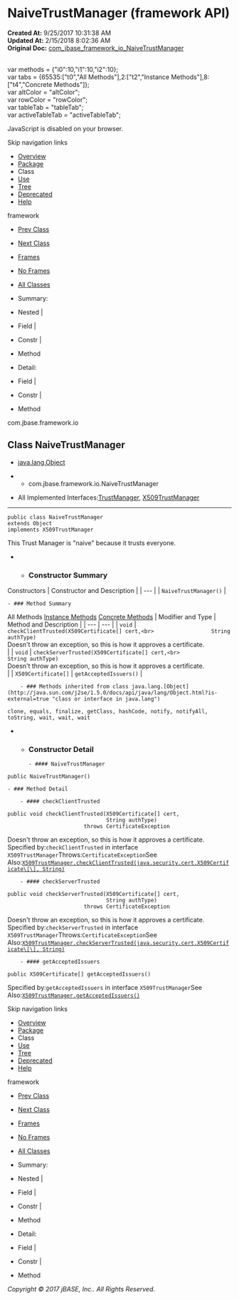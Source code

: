 # NaiveTrustManager (framework   API)

**Created At:** 9/25/2017 10:31:38 AM  
**Updated At:** 2/15/2018 8:02:36 AM  
**Original Doc:** [com_jbase_framework_io_NaiveTrustManager](https://docs.jbase.com/39220-io/com_jbase_framework_io_NaiveTrustManager)  

<!--<br>    try {<br>        if (location.href.indexOf('is-external=true') == -1) {<br>            parent.document.title="NaiveTrustManager (framework   API)";<br>        }<br>    }<br>    catch(err) {<br>    }<br>//--><br>var methods = {"i0":10,"i1":10,"i2":10};<br>var tabs = {65535:["t0","All Methods"],2:["t2","Instance Methods"],8:["t4","Concrete Methods"]};<br>var altColor = "altColor";<br>var rowColor = "rowColor";<br>var tableTab = "tableTab";<br>var activeTableTab = "activeTableTab";
JavaScript is disabled on your browser.

Skip navigation links

- [Overview](../../../../overview-summary.html)
- [Package](./../com.jbase.framework.io-%28framework---api%29)
- Class
- [Use](./../class-use/uses-of-class-com.jbase.framework.io.naivetrustmanager-%28framework---api%29)
- [Tree](./../com.jbase.framework.io-class-hierarchy-%28framework---api%29)
- [Deprecated](../../../../deprecated-list.html)
- [Help](../../../../help-doc.html)


framework <br>

- [Prev Class](./../jbasesocketconnection-%28framework---api%29 "class in com.jbase.framework.io")
- [Next Class](./../niojbaseobjectreader-%28framework---api%29 "class in com.jbase.framework.io")


- [Frames](./.)
- [No Frames](./.)


- [All Classes](../../../../allclasses-noframe.html)


<!--<br>  allClassesLink = document.getElementById("allclasses\_navbar\_top");<br>  if(window==top) {<br>    allClassesLink.style.display = "block";<br>  }<br>  else {<br>    allClassesLink.style.display = "none";<br>  }<br>  //-->

- Summary:
- Nested |
- Field |
- Constr |
- Method


- Detail:
- Field |
- Constr |
- Method

com.jbase.framework.io

## Class NaiveTrustManager

- [java.lang.Object](http://java.sun.com/j2se/1.5.0/docs/api/java/lang/Object.html?is-external=true "class or interface in java.lang")
- - com.jbase.framework.io.NaiveTrustManager


- All Implemented Interfaces:[TrustManager](http://java.sun.com/j2se/1.5.0/docs/api/javax/net/ssl/TrustManager.html?is-external=true "class or interface in javax.net.ssl"), [X509TrustManager](http://java.sun.com/j2se/1.5.0/docs/api/javax/net/ssl/X509TrustManager.html?is-external=true "class or interface in javax.net.ssl")
* * *


```
public class NaiveTrustManager
extends Object
implements X509TrustManager
```

This Trust Manager is "naive" because it trusts everyone.

- - ### Constructor Summary


Constructors | Constructor and Description |
| --- |
| `NaiveTrustManager()`  |


    - ### Method Summary


All Methods [Instance Methods](javascript:show%282%29;) [Concrete Methods](javascript:show%288%29;) | Modifier and Type | Method and Description |
| --- | --- |
| `void` | `checkClientTrusted(X509Certificate[] cert,<br>                  String authType)`<br>Doesn't throw an exception, so this is how it approves a certificate.<br> |
| `void` | `checkServerTrusted(X509Certificate[] cert,<br>                  String authType)`<br>Doesn't throw an exception, so this is how it approves a certificate.<br> |
| `X509Certificate[]` | `getAcceptedIssuers()`  |


        - ### Methods inherited from class java.lang.[Object](http://java.sun.com/j2se/1.5.0/docs/api/java/lang/Object.html?is-external=true "class or interface in java.lang")
`clone, equals, finalize, getClass, hashCode, notify, notifyAll, toString, wait, wait, wait`

- - ### Constructor Detail

        - #### NaiveTrustManager

```
public NaiveTrustManager()
```


    - ### Method Detail

        - #### checkClientTrusted

```
public void checkClientTrusted(X509Certificate[] cert,
                               String authType)
                        throws CertificateException
```

Doesn't throw an exception, so this is how it approves a certificate.
Specified by:`checkClientTrusted` in interface `X509TrustManager`Throws:`CertificateException`See Also:[`X509TrustManager.checkClientTrusted(java.security.cert.X509Certificate\[\], String)`](http://java.sun.com/j2se/1.5.0/docs/api/javax/net/ssl/X509TrustManager.html?is-external=true#checkClientTrusted-java.security.cert.X509Certificate:A-java.lang.String- "class or interface in javax.net.ssl")


        - #### checkServerTrusted

```
public void checkServerTrusted(X509Certificate[] cert,
                               String authType)
                        throws CertificateException
```

Doesn't throw an exception, so this is how it approves a certificate.
Specified by:`checkServerTrusted` in interface `X509TrustManager`Throws:`CertificateException`See Also:[`X509TrustManager.checkServerTrusted(java.security.cert.X509Certificate\[\], String)`](http://java.sun.com/j2se/1.5.0/docs/api/javax/net/ssl/X509TrustManager.html?is-external=true#checkServerTrusted-java.security.cert.X509Certificate:A-java.lang.String- "class or interface in javax.net.ssl")


        - #### getAcceptedIssuers

```
public X509Certificate[] getAcceptedIssuers()
```
Specified by:`getAcceptedIssuers` in interface `X509TrustManager`See Also:[`X509TrustManager.getAcceptedIssuers()`](http://java.sun.com/j2se/1.5.0/docs/api/javax/net/ssl/X509TrustManager.html?is-external=true#getAcceptedIssuers-- "class or interface in javax.net.ssl")

Skip navigation links

- [Overview](../../../../overview-summary.html)
- [Package](./../com.jbase.framework.io-%28framework---api%29)
- Class
- [Use](./../class-use/uses-of-class-com.jbase.framework.io.naivetrustmanager-%28framework---api%29)
- [Tree](./../com.jbase.framework.io-class-hierarchy-%28framework---api%29)
- [Deprecated](../../../../deprecated-list.html)
- [Help](../../../../help-doc.html)


framework <br>

- [Prev Class](./../jbasesocketconnection-%28framework---api%29 "class in com.jbase.framework.io")
- [Next Class](./../niojbaseobjectreader-%28framework---api%29 "class in com.jbase.framework.io")


- [Frames](./.)
- [No Frames](./.)


- [All Classes](../../../../allclasses-noframe.html)


<!--<br>  allClassesLink = document.getElementById("allclasses\_navbar\_bottom");<br>  if(window==top) {<br>    allClassesLink.style.display = "block";<br>  }<br>  else {<br>    allClassesLink.style.display = "none";<br>  }<br>  //-->

- Summary:
- Nested |
- Field |
- Constr |
- Method


- Detail:
- Field |
- Constr |
- Method

*Copyright © 2017 jBASE, Inc.. All Rights Reserved.*
